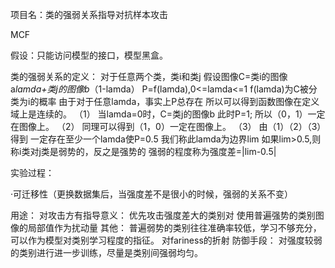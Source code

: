 项目名：类的强弱关系指导对抗样本攻击

MCF

假设：只能访问模型的接口，模型黑盒。

类的强弱关系的定义：
对于任意两个类，类i和类j
假设图像C=类i的图像a*lamda+类j的图像b*（1-lamda）
P=f(lamda),0<=lamda<=1
f(lamda)为C被分类为i的概率
由于对于任意lamda，事实上P总存在
所以可以得到函数图像在定义域上是连续的。    （1）
当lamda=0时，C=类j的图像b
此时P=1;
所以（0，1）一定在图像上。           （2）
同理可以得到（1，0）一定在图像上。  （3）
由（1）（2）（3）得到
一定存在至少一个lamda使P=0.5
我们称此lamda为边界lim
如果lim>0.5,则称i类对j类是弱势的，反之是强势的
强弱的程度称为强度差=|lim-0.5|

实验过程：

·可迁移性（更换数据集后，当强度差不是很小的时候，强弱的关系不变）

用途：
对攻击方有指导意义：
优先攻击强度差大的类别对
使用普遍强势的类别图像的局部值作为扰动量
其他：
普遍弱势的类别往往准确率较低，学习不够充分，可以作为模型对类别学习程度的指征。
对fariness的折射
防御手段：
对强度较弱的类别进行进一步训练，尽量是类别间强弱均匀。



